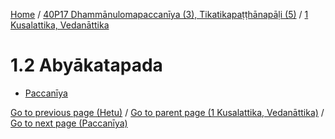 
[Home](/) / [40P17 Dhammānulomapaccanīya (3), Tikatikapaṭṭhānapāḷi (5)](...md) / [1 Kusalattika, Vedanāttika](../40P17/1.md)

# 1.2 Abyākatapada

* [Paccanīya](1.2/Paccaniya.md)

[Go to previous page (Hetu)](1.1/Hetu.md) / [Go to parent page (1 Kusalattika, Vedanāttika)](../40P17/1.md) / [Go to next page (Paccanīya)](1.2/Paccaniya.md)


